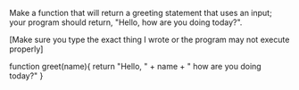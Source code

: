 Make a function that will return a greeting statement that uses an input; your program should return, "Hello, <name> how are you doing today?".

[Make sure you type the exact thing I wrote or the program may not execute properly]

function greet(name){
  return "Hello, " + name + " how are you doing today?"
}